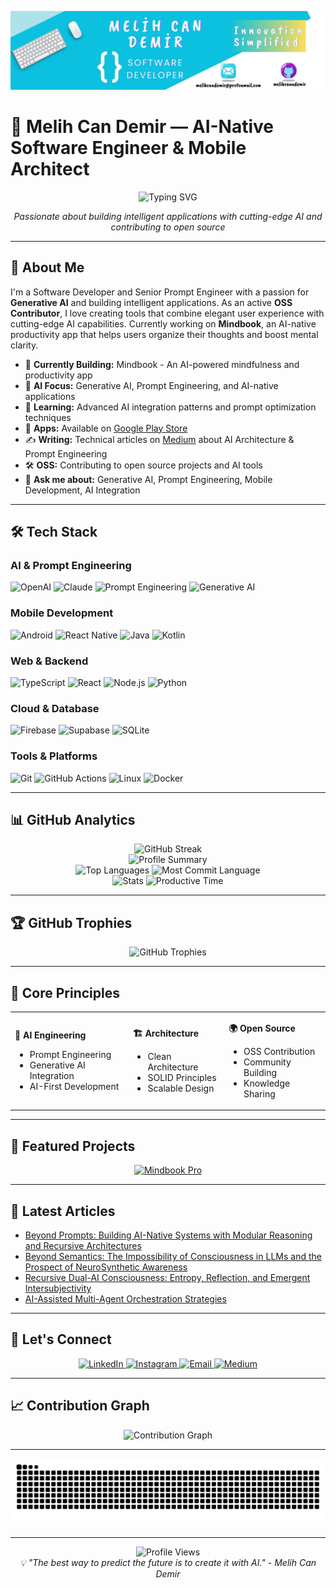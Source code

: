 <p align="center">
  <img src="images/banner.png" alt="banner" />
</p>

# 🧠 Melih Can Demir — AI-Native Software Engineer & Mobile Architect

<div align="center">
  <img src="https://readme-typing-svg.demolab.com/?lines=Software+Developer;Senior+Prompt+Engineer;Generative+AI+Specialist;OSS+Contributor&font=Fira%20Code&center=true&width=440&height=45&color=58a6ff&vCenter=true&pause=1000&size=22" alt="Typing SVG" />
</div>

<p align="center">
  <em>Passionate about building intelligent applications with cutting-edge AI and contributing to open source</em>
</p>

---

## 🚀 About Me

I'm a Software Developer and Senior Prompt Engineer with a passion for **Generative AI** and building intelligent applications. As an active **OSS Contributor**, I love creating tools that combine elegant user experience with cutting-edge AI capabilities. Currently working on **Mindbook**, an AI-native productivity app that helps users organize their thoughts and boost mental clarity.

- 🔭 **Currently Building:** Mindbook - An AI-powered mindfulness and productivity app
- 🤖 **AI Focus:** Generative AI, Prompt Engineering, and AI-native applications
- 🌱 **Learning:** Advanced AI integration patterns and prompt optimization techniques
- 📱 **Apps:** Available on [Google Play Store](https://bit.ly/melihcan)
- ✍️ **Writing:** Technical articles on [Medium](https://medium.com/@melihcandemir) about AI Architecture & Prompt Engineering
- 🛠️ **OSS:** Contributing to open source projects and AI tools
- 💬 **Ask me about:** Generative AI, Prompt Engineering, Mobile Development, AI Integration

---

## 🛠️ Tech Stack

### AI & Prompt Engineering
<p align="left">
  <img src="https://img.shields.io/badge/OpenAI-412991?style=for-the-badge&logo=openai&logoColor=white" alt="OpenAI" />
  <img src="https://img.shields.io/badge/Claude-FF6B35?style=for-the-badge&logo=anthropic&logoColor=white" alt="Claude" />
  <img src="https://img.shields.io/badge/Prompt_Engineering-4285F4?style=for-the-badge&logo=google&logoColor=white" alt="Prompt Engineering" />
  <img src="https://img.shields.io/badge/Generative_AI-00D4FF?style=for-the-badge&logo=ai&logoColor=white" alt="Generative AI" />
</p>

### Mobile Development
<p align="left">
  <img src="https://img.shields.io/badge/Android-3DDC84?style=for-the-badge&logo=android&logoColor=white" alt="Android" />
  <img src="https://img.shields.io/badge/React_Native-20232A?style=for-the-badge&logo=react&logoColor=61DAFB" alt="React Native" />
  <img src="https://img.shields.io/badge/Java-ED8B00?style=for-the-badge&logo=openjdk&logoColor=white" alt="Java" />
  <img src="https://img.shields.io/badge/Kotlin-0095D5?style=for-the-badge&logo=kotlin&logoColor=white" alt="Kotlin" />
</p>

### Web & Backend
<p align="left">
  <img src="https://img.shields.io/badge/TypeScript-007ACC?style=for-the-badge&logo=typescript&logoColor=white" alt="TypeScript" />
  <img src="https://img.shields.io/badge/React-20232A?style=for-the-badge&logo=react&logoColor=61DAFB" alt="React" />
  <img src="https://img.shields.io/badge/Node.js-43853D?style=for-the-badge&logo=node.js&logoColor=white" alt="Node.js" />
  <img src="https://img.shields.io/badge/Python-3776AB?style=for-the-badge&logo=python&logoColor=white" alt="Python" />
</p>

### Cloud & Database
<p align="left">
  <img src="https://img.shields.io/badge/Firebase-039BE5?style=for-the-badge&logo=firebase&logoColor=white" alt="Firebase" />
  <img src="https://img.shields.io/badge/Supabase-3ECF8E?style=for-the-badge&logo=supabase&logoColor=white" alt="Supabase" />
  <img src="https://img.shields.io/badge/SQLite-07405E?style=for-the-badge&logo=sqlite&logoColor=white" alt="SQLite" />
</p>

### Tools & Platforms
<p align="left">
  <img src="https://img.shields.io/badge/Git-F05032?style=for-the-badge&logo=git&logoColor=white" alt="Git" />
  <img src="https://img.shields.io/badge/GitHub_Actions-2088FF?style=for-the-badge&logo=github-actions&logoColor=white" alt="GitHub Actions" />
  <img src="https://img.shields.io/badge/Linux-FCC624?style=for-the-badge&logo=linux&logoColor=black" alt="Linux" />
  <img src="https://img.shields.io/badge/Docker-2496ED?style=for-the-badge&logo=docker&logoColor=white" alt="Docker" />
</p>

---

## 📊 GitHub Analytics

<div align="center">
  <img src="https://github-readme-streak-stats.herokuapp.com/?user=melihcanndemir&theme=tokyonight&hide_border=true" alt="GitHub Streak" />
</div>

<div align="center">
  <img src="https://github-profile-summary-cards.vercel.app/api/cards/profile-details?username=melihcanndemir&theme=github_dark" alt="Profile Summary"/>
</div>

<div align="center">
  <img src="https://github-profile-summary-cards.vercel.app/api/cards/repos-per-language?username=melihcanndemir&theme=github_dark" alt="Top Languages"/>
  <img src="https://github-profile-summary-cards.vercel.app/api/cards/most-commit-language?username=melihcanndemir&theme=github_dark" alt="Most Commit Language"/>
</div>

<div align="center">
  <img src="https://github-profile-summary-cards.vercel.app/api/cards/stats?username=melihcanndemir&theme=github_dark" alt="Stats"/>
  <img src="https://github-profile-summary-cards.vercel.app/api/cards/productive-time?username=melihcanndemir&theme=github_dark&utcOffset=3" alt="Productive Time"/>
</div>

---

## 🏆 GitHub Trophies

<div align="center">
  <img src="https://github-profile-trophy.vercel.app/?username=melihcanndemir&theme=onedark&no-frame=true&no-bg=true&margin-w=4&row=1" alt="GitHub Trophies" />
</div>

---

## 🎯 Core Principles

<table>
<tr>
<td>

**🤖 AI Engineering**
- Prompt Engineering
- Generative AI Integration
- AI-First Development

</td>
<td>

**🏗️ Architecture**
- Clean Architecture
- SOLID Principles
- Scalable Design

</td>
<td>

**🌍 Open Source**
- OSS Contribution
- Community Building
- Knowledge Sharing

</td>
</tr>
</table>

---

## 📱 Featured Projects

<div align="center">
  <a href="https://bit.ly/melihcan">
    <img src="https://img.shields.io/badge/📱_Mindbook_Pro-Download_on_Google_Play-1A73E8?style=for-the-badge&logo=android&logoColor=white" alt="Mindbook Pro" />
  </a>
</div>

---

## 📝 Latest Articles

<!-- BLOG-POST-LIST:START -->
- [Beyond Prompts: Building AI-Native Systems with Modular Reasoning and Recursive Architectures](https://medium.com/@melihcandemir/beyond-prompts-building-ai-native-systems-with-modular-reasoning-and-recursive-architectures-e865a9282816)
- [Beyond Semantics: The Impossibility of Consciousness in LLMs and the Prospect of NeuroSynthetic Awareness](https://medium.com/@melihcandemir/beyond-semantics-the-impossibility-of-consciousness-in-llms-and-the-prospect-of-neurosynthetic-94613a3c999b)
- [Recursive Dual-AI Consciousness: Entropy, Reflection, and Emergent Intersubjectivity](https://medium.com/@melihcandemir/title-recursive-dual-ai-consciousness-entropy-reflection-and-emergent-intersubjectivity-612ae073c876)
- [AI-Assisted Multi-Agent Orchestration Strategies](https://medium.com/@melihcandemir/ai-assisted-multi-agent-orchestration-strategies-dd537ab1b90c)
<!-- BLOG-POST-LIST:END -->

---

## 🤝 Let's Connect

<div align="center">
  <a href="https://linkedin.com/in/melihcandemir">
    <img src="https://img.shields.io/badge/LinkedIn-0077B5?style=for-the-badge&logo=linkedin&logoColor=white" alt="LinkedIn" />
  </a>
  <a href="https://instagram.com/melihcandemir">
    <img src="https://img.shields.io/badge/Instagram-E4405F?style=for-the-badge&logo=instagram&logoColor=white" alt="Instagram" />
  </a>
  <a href="mailto:melihcandemir@protonmail.com">
    <img src="https://img.shields.io/badge/ProtonMail-8B89CC?style=for-the-badge&logo=protonmail&logoColor=white" alt="Email" />
  </a>
  <a href="https://medium.com/@melihcandemir">
    <img src="https://img.shields.io/badge/Medium-12100E?style=for-the-badge&logo=medium&logoColor=white" alt="Medium" />
  </a>
</div>

---

## 📈 Contribution Graph

<div align="center">
  <img src="https://github-readme-activity-graph.vercel.app/graph?username=melihcanndemir&bg_color=0d1117&color=58a6ff&line=58a6ff&point=58a6ff&area=true&hide_border=true" alt="Contribution Graph" />
</div>

---

<div align="center">
  <img src="https://raw.githubusercontent.com/melihcanndemir/melihcanndemir/output/github-contribution-grid-snake-dark.svg" alt="Snake animation" />
</div>

---

<div align="center">
  <img src="https://komarev.com/ghpvc/?username=melihcanndemir&color=58a6ff&style=for-the-badge" alt="Profile Views" />
</div>

<div align="center">
  <em>💡 "The best way to predict the future is to create it with AI." - Melih Can Demir</em>
</div>
